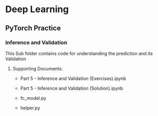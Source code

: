 # Deep Learning

## PyTorch Practice

### Inference and Validation

This Sub folder contains code for understanding the prediction and its Validation

1. Supporting Documents:

    - Part 5 - Inference and Validation (Exercises).ipynb

    - Part 5 - Inference and Validation (Solution).ipynb
    
    - fc_model.py
    
    - helper.py

